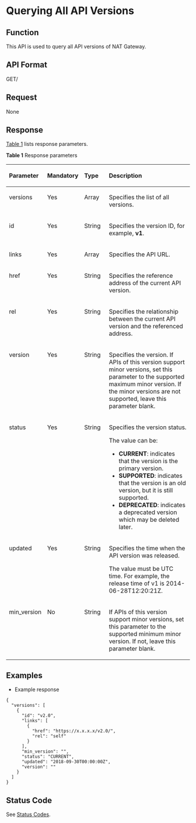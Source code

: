 # Querying All API Versions<a name="nat_api_0025"></a>

## Function<a name="section66578044"></a>

This API is used to query all API versions of NAT Gateway.

## API Format<a name="section42428029"></a>

GET/

## Request<a name="section24112512"></a>

None

## Response<a name="section15686020"></a>

[Table 1](#table26246518152631)  lists response parameters.

**Table  1**  Response parameters

<a name="table26246518152631"></a>
<table><thead align="left"><tr id="row29602547152631"><th class="cellrowborder" valign="top" width="17%" id="mcps1.2.5.1.1"><p id="p1143665616354"><a name="p1143665616354"></a><a name="p1143665616354"></a>Parameter</p>
</th>
<th class="cellrowborder" valign="top" width="17%" id="mcps1.2.5.1.2"><p id="p543845610355"><a name="p543845610355"></a><a name="p543845610355"></a>Mandatory</p>
</th>
<th class="cellrowborder" valign="top" width="14.000000000000002%" id="mcps1.2.5.1.3"><p id="p11440156143517"><a name="p11440156143517"></a><a name="p11440156143517"></a>Type</p>
</th>
<th class="cellrowborder" valign="top" width="52%" id="mcps1.2.5.1.4"><p id="p244212561357"><a name="p244212561357"></a><a name="p244212561357"></a>Description</p>
</th>
</tr>
</thead>
<tbody><tr id="row56174697152631"><td class="cellrowborder" valign="top" width="17%" headers="mcps1.2.5.1.1 "><p id="p4445556153516"><a name="p4445556153516"></a><a name="p4445556153516"></a>versions</p>
</td>
<td class="cellrowborder" valign="top" width="17%" headers="mcps1.2.5.1.2 "><p id="p1044685612352"><a name="p1044685612352"></a><a name="p1044685612352"></a>Yes</p>
</td>
<td class="cellrowborder" valign="top" width="14.000000000000002%" headers="mcps1.2.5.1.3 "><p id="p444855610353"><a name="p444855610353"></a><a name="p444855610353"></a>Array</p>
</td>
<td class="cellrowborder" valign="top" width="52%" headers="mcps1.2.5.1.4 "><p id="p344911569354"><a name="p344911569354"></a><a name="p344911569354"></a>Specifies the list of all versions.</p>
</td>
</tr>
<tr id="row4615503152631"><td class="cellrowborder" valign="top" width="17%" headers="mcps1.2.5.1.1 "><p id="p8452756123518"><a name="p8452756123518"></a><a name="p8452756123518"></a>id</p>
</td>
<td class="cellrowborder" valign="top" width="17%" headers="mcps1.2.5.1.2 "><p id="p1045395620354"><a name="p1045395620354"></a><a name="p1045395620354"></a>Yes</p>
</td>
<td class="cellrowborder" valign="top" width="14.000000000000002%" headers="mcps1.2.5.1.3 "><p id="p3442103723411"><a name="p3442103723411"></a><a name="p3442103723411"></a>String</p>
</td>
<td class="cellrowborder" valign="top" width="52%" headers="mcps1.2.5.1.4 "><p id="p045585620357"><a name="p045585620357"></a><a name="p045585620357"></a>Specifies the version ID, for example, <strong id="b84235270619258"><a name="b84235270619258"></a><a name="b84235270619258"></a>v1</strong>.</p>
</td>
</tr>
<tr id="row9239644152631"><td class="cellrowborder" valign="top" width="17%" headers="mcps1.2.5.1.1 "><p id="p9460175653518"><a name="p9460175653518"></a><a name="p9460175653518"></a>links</p>
</td>
<td class="cellrowborder" valign="top" width="17%" headers="mcps1.2.5.1.2 "><p id="p44601856133514"><a name="p44601856133514"></a><a name="p44601856133514"></a>Yes</p>
</td>
<td class="cellrowborder" valign="top" width="14.000000000000002%" headers="mcps1.2.5.1.3 "><p id="p14983184716501"><a name="p14983184716501"></a><a name="p14983184716501"></a>Array</p>
</td>
<td class="cellrowborder" valign="top" width="52%" headers="mcps1.2.5.1.4 "><p id="p746525619351"><a name="p746525619351"></a><a name="p746525619351"></a>Specifies the API URL.</p>
</td>
</tr>
<tr id="row19267144531214"><td class="cellrowborder" valign="top" width="17%" headers="mcps1.2.5.1.1 "><p id="p16283354130"><a name="p16283354130"></a><a name="p16283354130"></a>href</p>
</td>
<td class="cellrowborder" valign="top" width="17%" headers="mcps1.2.5.1.2 "><p id="p139117297139"><a name="p139117297139"></a><a name="p139117297139"></a>Yes</p>
</td>
<td class="cellrowborder" valign="top" width="14.000000000000002%" headers="mcps1.2.5.1.3 "><p id="p13242332181317"><a name="p13242332181317"></a><a name="p13242332181317"></a>String</p>
</td>
<td class="cellrowborder" valign="top" width="52%" headers="mcps1.2.5.1.4 "><p id="p2269104581219"><a name="p2269104581219"></a><a name="p2269104581219"></a>Specifies the reference address of the current API version.</p>
</td>
</tr>
<tr id="row113965641213"><td class="cellrowborder" valign="top" width="17%" headers="mcps1.2.5.1.1 "><p id="p2139956101218"><a name="p2139956101218"></a><a name="p2139956101218"></a>rel</p>
</td>
<td class="cellrowborder" valign="top" width="17%" headers="mcps1.2.5.1.2 "><p id="p1994102917139"><a name="p1994102917139"></a><a name="p1994102917139"></a>Yes</p>
</td>
<td class="cellrowborder" valign="top" width="14.000000000000002%" headers="mcps1.2.5.1.3 "><p id="p102571942143410"><a name="p102571942143410"></a><a name="p102571942143410"></a>String</p>
</td>
<td class="cellrowborder" valign="top" width="52%" headers="mcps1.2.5.1.4 "><p id="p513917563125"><a name="p513917563125"></a><a name="p513917563125"></a>Specifies the relationship between the current API version and the referenced address.</p>
</td>
</tr>
<tr id="row12929787152631"><td class="cellrowborder" valign="top" width="17%" headers="mcps1.2.5.1.1 "><p id="p13468556113518"><a name="p13468556113518"></a><a name="p13468556113518"></a>version</p>
</td>
<td class="cellrowborder" valign="top" width="17%" headers="mcps1.2.5.1.2 "><p id="p164706561359"><a name="p164706561359"></a><a name="p164706561359"></a>Yes</p>
</td>
<td class="cellrowborder" valign="top" width="14.000000000000002%" headers="mcps1.2.5.1.3 "><p id="p1431114320349"><a name="p1431114320349"></a><a name="p1431114320349"></a>String</p>
</td>
<td class="cellrowborder" valign="top" width="52%" headers="mcps1.2.5.1.4 "><p id="p11474856173511"><a name="p11474856173511"></a><a name="p11474856173511"></a>Specifies the version. If APIs of this version support minor versions, set this parameter to the supported maximum minor version. If the minor versions are not supported, leave this parameter blank.</p>
</td>
</tr>
<tr id="row39341340152631"><td class="cellrowborder" valign="top" width="17%" headers="mcps1.2.5.1.1 "><p id="p647516561358"><a name="p647516561358"></a><a name="p647516561358"></a>status</p>
</td>
<td class="cellrowborder" valign="top" width="17%" headers="mcps1.2.5.1.2 "><p id="p447812565352"><a name="p447812565352"></a><a name="p447812565352"></a>Yes</p>
</td>
<td class="cellrowborder" valign="top" width="14.000000000000002%" headers="mcps1.2.5.1.3 "><p id="p18478184413411"><a name="p18478184413411"></a><a name="p18478184413411"></a>String</p>
</td>
<td class="cellrowborder" valign="top" width="52%" headers="mcps1.2.5.1.4 "><p id="p191992371020"><a name="p191992371020"></a><a name="p191992371020"></a>Specifies the version status.</p>
<p id="p104811756113517"><a name="p104811756113517"></a><a name="p104811756113517"></a>The value can be:</p>
<a name="ul195405275217"></a><a name="ul195405275217"></a><ul id="ul195405275217"><li><strong id="b842352706192132"><a name="b842352706192132"></a><a name="b842352706192132"></a>CURRENT</strong>: indicates that the version is the primary version.</li><li><strong id="b842352706192150"><a name="b842352706192150"></a><a name="b842352706192150"></a>SUPPORTED</strong>: indicates that the version is an old version, but it is still supported.</li><li><strong id="b84235270619220"><a name="b84235270619220"></a><a name="b84235270619220"></a>DEPRECATED</strong>: indicates a deprecated version which may be deleted later.</li></ul>
</td>
</tr>
<tr id="row398200152631"><td class="cellrowborder" valign="top" width="17%" headers="mcps1.2.5.1.1 "><p id="p7486145617358"><a name="p7486145617358"></a><a name="p7486145617358"></a>updated</p>
</td>
<td class="cellrowborder" valign="top" width="17%" headers="mcps1.2.5.1.2 "><p id="p1487135693517"><a name="p1487135693517"></a><a name="p1487135693517"></a>Yes</p>
</td>
<td class="cellrowborder" valign="top" width="14.000000000000002%" headers="mcps1.2.5.1.3 "><p id="p1648104515342"><a name="p1648104515342"></a><a name="p1648104515342"></a>String</p>
</td>
<td class="cellrowborder" valign="top" width="52%" headers="mcps1.2.5.1.4 "><p id="p13841214736"><a name="p13841214736"></a><a name="p13841214736"></a>Specifies the time when the API version was released.</p>
<p id="p24932056163517"><a name="p24932056163517"></a><a name="p24932056163517"></a>The value must be UTC time. For example, the release time of v1 is 2014-06-28T12:20:21Z.</p>
</td>
</tr>
<tr id="row61549520152631"><td class="cellrowborder" valign="top" width="17%" headers="mcps1.2.5.1.1 "><p id="p2495115693510"><a name="p2495115693510"></a><a name="p2495115693510"></a>min_version</p>
</td>
<td class="cellrowborder" valign="top" width="17%" headers="mcps1.2.5.1.2 "><p id="p14966566355"><a name="p14966566355"></a><a name="p14966566355"></a>No</p>
</td>
<td class="cellrowborder" valign="top" width="14.000000000000002%" headers="mcps1.2.5.1.3 "><p id="p134991256203512"><a name="p134991256203512"></a><a name="p134991256203512"></a>String</p>
</td>
<td class="cellrowborder" valign="top" width="52%" headers="mcps1.2.5.1.4 "><p id="p205014565351"><a name="p205014565351"></a><a name="p205014565351"></a>If APIs of this version support minor versions, set this parameter to the supported minimum minor version. If not, leave this parameter blank.</p>
</td>
</tr>
</tbody>
</table>

## Examples<a name="section33573539387"></a>

-   Example response

```
{
  "versions": [
    {
      "id": "v2.0",
      "links": [
        {
          "href": "https://x.x.x.x/v2.0/",
          "rel": "self"
        }
      ],
      "min_version": "",
      "status": "CURRENT",
      "updated": "2018-09-30T00:00:00Z",
      "version": ""
    }
  ]
}
```

## Status Code<a name="section11326181114390"></a>

See  [Status Codes](status-codes.md).

